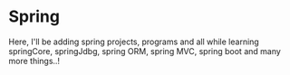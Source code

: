 # Spring

Here, I'll be adding spring projects, programs and all while learning springCore, springJdbg, spring ORM, spring MVC, spring boot and many more things..!
